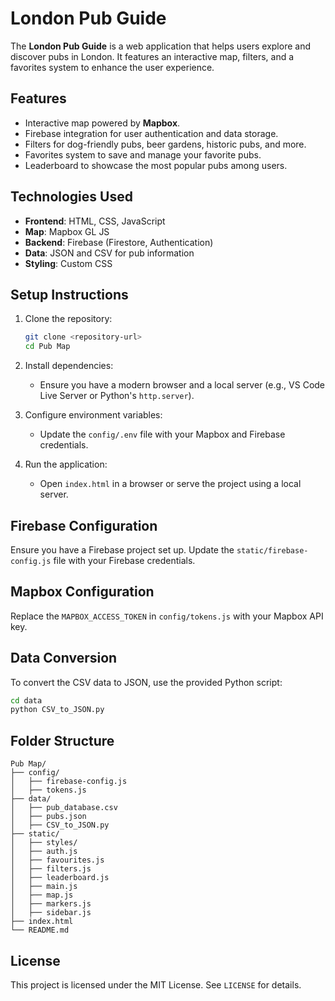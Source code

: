 # London Pub Guide

The **London Pub Guide** is a web application that helps users explore and discover pubs in London. It features an interactive map, filters, and a favorites system to enhance the user experience.

## Features

- Interactive map powered by **Mapbox**.
- Firebase integration for user authentication and data storage.
- Filters for dog-friendly pubs, beer gardens, historic pubs, and more.
- Favorites system to save and manage your favorite pubs.
- Leaderboard to showcase the most popular pubs among users.

## Technologies Used

- **Frontend**: HTML, CSS, JavaScript
- **Map**: Mapbox GL JS
- **Backend**: Firebase (Firestore, Authentication)
- **Data**: JSON and CSV for pub information
- **Styling**: Custom CSS

## Setup Instructions

1. Clone the repository:
   ```bash
   git clone <repository-url>
   cd Pub Map
   ```

2. Install dependencies:
   - Ensure you have a modern browser and a local server (e.g., VS Code Live Server or Python's `http.server`).

3. Configure environment variables:
   - Update the `config/.env` file with your Mapbox and Firebase credentials.

4. Run the application:
   - Open `index.html` in a browser or serve the project using a local server.

## Firebase Configuration

Ensure you have a Firebase project set up. Update the `static/firebase-config.js` file with your Firebase credentials.

## Mapbox Configuration

Replace the `MAPBOX_ACCESS_TOKEN` in `config/tokens.js` with your Mapbox API key.

## Data Conversion

To convert the CSV data to JSON, use the provided Python script:
```bash
cd data
python CSV_to_JSON.py
```

## Folder Structure

```
Pub Map/
├── config/
│   ├── firebase-config.js
│   ├── tokens.js
├── data/
│   ├── pub_database.csv
│   ├── pubs.json
│   ├── CSV_to_JSON.py
├── static/
│   ├── styles/
│   ├── auth.js
│   ├── favourites.js
│   ├── filters.js
│   ├── leaderboard.js
│   ├── main.js
│   ├── map.js
│   ├── markers.js
│   ├── sidebar.js
├── index.html
└── README.md
```

## License

This project is licensed under the MIT License. See `LICENSE` for details.
